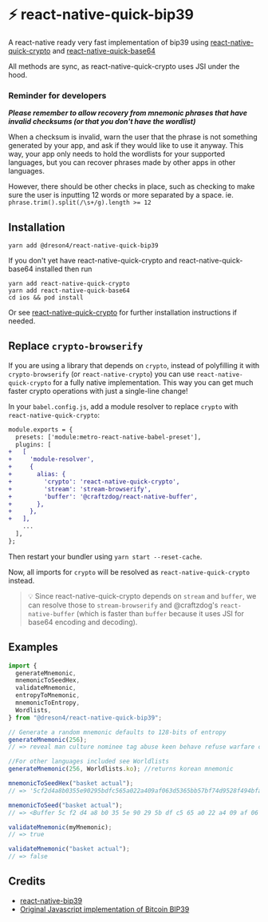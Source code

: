 # ⚡️ react-native-quick-bip39

A react-native ready very fast implementation of bip39 using [react-native-quick-crypto](https://github.com/margelo/react-native-quick-crypto) and [react-native-quick-base64](https://github.com/craftzdog/react-native-quick-base64)

All methods are sync, as react-native-quick-crypto uses JSI under the hood.

### Reminder for developers

**_Please remember to allow recovery from mnemonic phrases that have invalid checksums (or that you don't have the wordlist)_**

When a checksum is invalid, warn the user that the phrase is not something generated by your app, and ask if they would like to use it anyway. This way, your app only needs to hold the wordlists for your supported languages, but you can recover phrases made by other apps in other languages.

However, there should be other checks in place, such as checking to make sure the user is inputting 12 words or more separated by a space. ie. `phrase.trim().split(/\s+/g).length >= 12`

## Installation

```
yarn add @dreson4/react-native-quick-bip39
```

If you don't yet have react-native-quick-crypto and react-native-quick-base64 installed then run

```
yarn add react-native-quick-crypto
yarn add react-native-quick-base64
cd ios && pod install
```

Or see [react-native-quick-crypto](https://github.com/margelo/react-native-quick-crypto) for further installation instructions if needed.

## Replace `crypto-browserify`

If you are using a library that depends on `crypto`, instead of polyfilling it with `crypto-browserify` (or `react-native-crypto`) you can use `react-native-quick-crypto` for a fully native implementation. This way you can get much faster crypto operations with just a single-line change!

In your `babel.config.js`, add a module resolver to replace `crypto` with `react-native-quick-crypto`:

```diff
module.exports = {
  presets: ['module:metro-react-native-babel-preset'],
  plugins: [
+   [
+     'module-resolver',
+     {
+       alias: {
+         'crypto': 'react-native-quick-crypto',
+         'stream': 'stream-browserify',
+         'buffer': '@craftzdog/react-native-buffer',
+       },
+     },
+   ],
    ...
  ],
};
```

Then restart your bundler using `yarn start --reset-cache`.

Now, all imports for `crypto` will be resolved as `react-native-quick-crypto` instead.

> 💡 Since react-native-quick-crypto depends on `stream` and `buffer`, we can resolve those to `stream-browserify` and @craftzdog's `react-native-buffer` (which is faster than `buffer` because it uses JSI for base64 encoding and decoding).

## Examples

```js
import {
  generateMnemonic,
  mnemonicToSeedHex,
  validateMnemonic,
  entropyToMnemonic,
  mnemonicToEntropy,
  Wordlists,
} from "@dreson4/react-native-quick-bip39";

// Generate a random mnemonic defaults to 128-bits of entropy
generateMnemonic(256);
// => reveal man culture nominee tag abuse keen behave refuse warfare crisp thunder valve knock unique try fold energy torch news thought access hawk table

//For other languages included see Worldlists
generateMnemonic(256, Worldlists.ko); //returns korean mnemonic

mnemonicToSeedHex("basket actual");
// => '5cf2d4a8b0355e90295bdfc565a022a409af063d5365bb57bf74d9528f494bfa4400f53d8349b80fdae44082d7f9541e1dba2b003bcfec9d0d53781ca676651f'

mnemonicToSeed("basket actual");
// => <Buffer 5c f2 d4 a8 b0 35 5e 90 29 5b df c5 65 a0 22 a4 09 af 06 3d 53 65 bb 57 bf 74 d9 52 8f 49 4b fa 44 00 f5 3d 83 49 b8 0f da e4 40 82 d7 f9 54 1e 1d ba 2b ...>

validateMnemonic(myMnemonic);
// => true

validateMnemonic("basket actual");
// => false
```

## Credits

- [react-native-bip39](https://github.com/novalabio/react-native-bip39)
- [Original Javascript implementation of Bitcoin BIP39](https://github.com/bitcoinjs/bip39)
